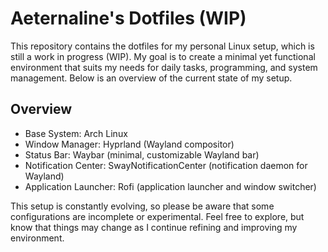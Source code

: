 # Aeternaline's Dotfiles (WIP)

This repository contains the dotfiles for my personal Linux setup, which is still a work in progress (WIP). My goal is to create a minimal yet functional environment that suits my needs for daily tasks, programming, and system management. Below is an overview of the current state of my setup.

## Overview

- Base System: Arch Linux
- Window Manager: Hyprland (Wayland compositor)
- Status Bar: Waybar (minimal, customizable Wayland bar)
- Notification Center: SwayNotificationCenter (notification daemon for Wayland)
- Application Launcher: Rofi (application launcher and window switcher)

This setup is constantly evolving, so please be aware that some configurations are incomplete or experimental. Feel free to explore, but know that things may change as I continue refining and improving my environment.
